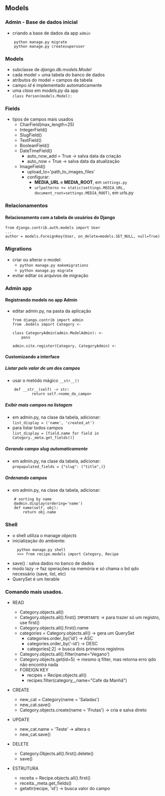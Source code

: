 ## Models

### Admin - Base de dados inicial

- criando a base de dados da app `admin`
```
    python manage.py migrate
    python manage.py createsuperuser
```

### Models

- subclasse de *django.db.models.Model*
- cada model = uma tabela do banco de dados
- atributos do model = campos da tabela
- campo *id* é implementado automaticamente
- uma *class* em *models.py* da app <br>
  `class Person(models.Model):`

### Fields
- tipos de campos mais usados
  - CharField(max_length=25)
  - IntegerField()
  - SlugField()
  - TextField()
  - BooleanField()
  - DateTimeField()
    - auto_now_add = True -> salva data da criação
    - auto_now = True -> salva data da atualização
  - ImageField()
    - upload_to='path_to_images_files'
    - configurar:
      - **MEDIA_URL** e **MEDIA_ROOT**, em `settings.py`
      - `urlpatterns += static(settings.MEDIA_URL, document_root=settings.MEDIA_ROOT)`, em urls.py

### Relacionamentos


#### Relacionamento com a tabela de usuários do Django

  ```
  from django.contrib.auth.models import User
  ...
  author = models.ForeignKey(User, on_delete=models.SET_NULL, null=True)
  ```

### Migrations

- criar ou alterar o model:
  - `python manage.py makemigrations` 
  - `python manage.py migrate`
- evitar editar os arquivos de migração


### Admin app

#### Registrando models no app Admin

- editar admin.py, na pasta da aplicação
  
    ```
    from django.contrib import admin
    from .models import Category <-

    class CategoryAdmin(admin.ModelAdmin): <-
        pass

    admin.site.register(Category, CategoryAdmin) <-
    ```

#### Customizando a interface
##### Listar pelo valor de um dos campos

- usar o metódo mágico `__str__()`
```
    def __str__(self) -> str:
            return self.<nome_do_campo>
```

##### Exibir mais campos na listagem

- em admin.py, na clase da tabela, adicionar: <br>
  `list_display = ('name', 'created_at')`
- para listar todos campos<br>
  `list_display = [field.name for field in Category._meta.get_fields()]`

##### Gerando campo slug automaticamente

- em admin.py, na clase da tabela, adicionar: <br>
  `prepopulated_fields = {"slug": ("title",)}`

##### Ordenando campos

- em admin.py, na clase da tabela, adicionar:
```
    # sorting by name
    @admin.display(ordering='name')
    def name(self, obj):
        return obj.name
```

### Shell

- o shell utiliza o manage *objects*
- inicialização do ambiente:
  ```
    python manage.py shell
    >>> from recipe.models import Category, Recipe
  ```
- save() : salva dados no banco de dados
- modo lazy -> faz operações na memória e só chama o bd qdo necessário (save, list, etc)
- QuerySet é um iterable


### Comando mais usados.

- READ
  - Category.objects.all()
  - Category.objects.all().first() `IMPORTANTE` -> para trazer só um registro, use first()
  - Category.objects.all().first().name
  - categories = Category.objects.all() -> gera um QuerySet
    - categories.order_by('id')  -> ASC
    - categories.order_by('-id') -> DESC
    - categories[:2] -> busca dois primeiros registros
  - Category.objects.all().filter(name='Vegano')
  - Category.objects.get(id=5) -> mesmo q filter, mas retorna erro qdo não encontra nada
  - FOREIGN KEY
    - recipes = Recipe.objects.all()
    - recipes.filter(category__name="Cafe da Manhã")

- CREATE
  - new_cat = Category(name = 'Saladas')
  - new_cat.save()
  - Category.objects.create(name = 'Frutas') -> cria e salva direto

- UPDATE
  - new_cat.name = 'Teste' -> altera o
  - new_cat.save()

- DELETE
  - Category.Objects.all().first().delete()
  - save()


- ESTRUTURA
  - receita = Recipe.objects.all().first()
  - receita._meta.get_fields()
  - getattr(recipe, 'id') -> busca valor do campo